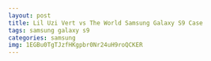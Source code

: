 ```yaml
---
layout: post
title: Lil Uzi Vert vs The World Samsung Galaxy S9 Case
tags: samsung galaxy s9
categories: samsung
img: 1EGBu0TgTJzfHKgpbr0Nr24uH9roQCKER
---
```


